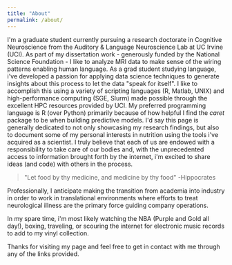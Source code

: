```yaml
---
title: "About"
permalink: /about/
---
```


I'm a graduate student currently pursuing a research doctorate in Cognitive Neuroscience from the Auditory & Language Neuroscience Lab at UC Irvine (UCI). As part of my dissertation work - generously funded by the National Science Foundation - I like to analyze MRI data to make sense of the wiring patterns enabling human language. As a grad student studying language, i've developed a passion for applying data science techniques to generate insights about this process to let the data "speak for itself". I like to accomplish this using a variety of scripting languages (R, Matlab, UNIX) and high-performance computing (SGE, Slurm) made possible through the excellent HPC resources provided by UCI. My preferred programming language is R (over Python) primarily because of how helpful I find the *caret* package to be when building predictive models. I'd say this page is generally dedicated to not only showcasing my research findings, but also to document some of my personal interests in nutrition using the tools i've acquired as a scientist. I truly believe that each of us are endowed with a responsibility to take care of our bodies and, with the unprecedented access to information brought forth by the internet, i'm excited to share ideas (and code) with others in the process.

>"Let food by thy medicine, and medicine by thy food" -Hippocrates

Professionally, I anticipate making the transition from academia into industry in order to work in translational environments where efforts to treat neurological illness are the primary force guiding company operations.

In my spare time, i'm most likely watching the NBA (Purple and Gold all day!), boxing, traveling, or scouring the internet for electronic music records to add to my vinyl collection. 

Thanks for visiting my page and feel free to get in contact with me through any of the links provided.
